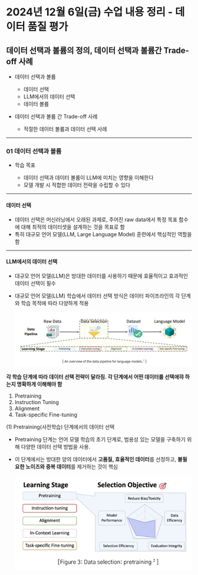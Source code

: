 # 2024년 12월 6일(금) 수업 내용 정리 - 데이터 품질 평가


## 데이터 선택과 볼륨의 정의, 데이터 선택과 볼륨간 Trade-off 사례

- 데이터 선택과 볼륨

  - 데이터 선택
  - LLM에서의 데이터 선택
  - 데이터 볼륨


- 데이터 선택과 볼륨 간 Trade-off 사례

  - 적절한 데이터 볼륨과 데이터 선택 사례

<hr>

### 01 데이터 선택과 볼륨

- 학습 목표

  - 데이터 선택과 데이터 볼륨이 LLM에 미치는 영향을 이해한다
  - 모델 개발 시 적합한 데이터 전략을 수립할 수 있다
  
<hr>

#### 데이터 선택

- 데이터 선택은 머신러닝에서 오래된 과제로, 주어진 raw data에서 특정 목표 함수에 대해 최적의 데이터셋을 설계하는 것을 목표로 함
- 특히 대규모 언어 모델(LLM, Large Language Model) 훈련에서 핵심적인 역할을 함

<hr>

#### LLM에서의 데이터 선택

- 대규모 언어 모델(LLM)은 방대한 데이터를 사용하기 때문에 효율적이고 효과적인 데이터 선택이 필수
- 대규모 언어 모델(LLM) 학습에서 데이터 선택 방식은 데이터 파이프라인의 각 단계와 학습 목적에 따라 다양하게 적용

  ![alt text](./images/image_00.png)

**각 학습 단계에 따라 데이터 선택 전략이 달라짐. 각 단계에서 어떤 데이터를 선택애햐 하는지 명확하게 이해해야 함**

1. Pretraining
2. Instruction Tuning
3. Alignment
4. Task-specific Fine-tuning

(1) Pretraining(사전학습) 단계에서의 데이터 선택

- Pretraining 단계는 언어 모델 학습의 초기 단계로, 범용성 있는 모델을 구축하기 위해 다양한 데이터 선택 방법을 사용.
- 이 단계에서는 방대한 양의 데이터에서 **고품질, 효율적인 데이터**를 선정하고, **불필요한 노이즈와 중복 데이터**를 제거하는 것이 핵심

  ![alt text](./images/image_01.png)
